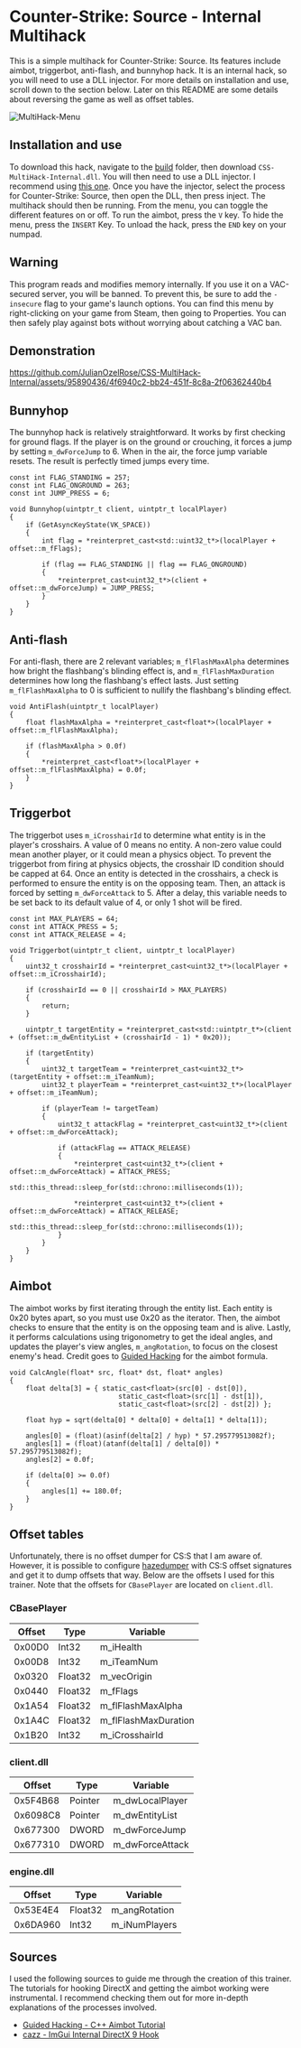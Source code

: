 # Counter-Strike: Source - Internal Multihack
This is a simple multihack for Counter-Strike: Source. Its features include
aimbot, triggerbot, anti-flash, and bunnyhop hack. It is an internal hack,
so you will need to use a DLL injector. For more details on installation and use,
scroll down to the section below. Later on this README are some
details about reversing the game as well as offset tables.

![MultiHack-Menu](https://github.com/JulianOzelRose/CSS-MultiHack-Internal/assets/95890436/4e31f08a-dab9-4977-b2ff-b7e8396da1eb)


## Installation and use
To download this hack, navigate to the [build](https://github.com/JulianOzelRose/CSS-MultiHack-Internal/tree/master/CSS-MultiHack-Internal/build)
folder, then download `CSS-MultiHack-Internal.dll`. You will then need to use a DLL injector.
I recommend using [this one](https://guidedhacking.com/resources/guided-hacking-dll-injector.4/).
Once you have the injector, select the process for Counter-Strike: Source, then open the DLL,
then press inject. The multihack should then be running. From the menu, you can toggle the different
features on or off. To run the aimbot, press the `V` key. To hide the menu, press the `INSERT` Key.
To unload the hack, press the `END` key on your numpad.

## Warning
This program reads and modifies memory internally. If you use it on a VAC-secured server,
you will be banned. To prevent this, be sure to add the `-insecure` flag to your
game's launch options. You can find this menu by right-clicking on your game from Steam,
then going to Properties. You can then safely play against bots without worrying
about catching a VAC ban.

## Demonstration
https://github.com/JulianOzelRose/CSS-MultiHack-Internal/assets/95890436/4f6940c2-bb24-451f-8c8a-2f06362440b4


## Bunnyhop
The bunnyhop hack is relatively straightforward. It works by first checking for ground flags. If the player
is on the ground or crouching, it forces a jump by setting `m_dwForceJump` to 6. When in the air,
the force jump variable resets. The result is perfectly timed jumps every time.

```
const int FLAG_STANDING = 257;
const int FLAG_ONGROUND = 263;
const int JUMP_PRESS = 6;

void Bunnyhop(uintptr_t client, uintptr_t localPlayer)
{
	if (GetAsyncKeyState(VK_SPACE))
	{
		int flag = *reinterpret_cast<std::uint32_t*>(localPlayer + offset::m_fFlags);

		if (flag == FLAG_STANDING || flag == FLAG_ONGROUND)
		{
			*reinterpret_cast<uint32_t*>(client + offset::m_dwForceJump) = JUMP_PRESS;
		}
	}
}
```

## Anti-flash
For anti-flash, there are 2 relevant variables; `m_flFlashMaxAlpha`
determines how bright the flashbang's blinding effect is, and `m_flFlashMaxDuration` determines
how long the flashbang's effect lasts. Just setting `m_flFlashMaxAlpha` to 0 is sufficient to nullify the flashbang's blinding effect.
```
void AntiFlash(uintptr_t localPlayer)
{
	float flashMaxAlpha = *reinterpret_cast<float*>(localPlayer + offset::m_flFlashMaxAlpha);

	if (flashMaxAlpha > 0.0f)
	{
		*reinterpret_cast<float*>(localPlayer + offset::m_flFlashMaxAlpha) = 0.0f;
	}
}
```

## Triggerbot
The triggerbot uses `m_iCrosshairId` to determine what entity is in the player's
crosshairs. A value of 0 means no entity. A non-zero value could mean another player,
or it could mean a physics object. To prevent the triggerbot from firing at physics objects, the
crosshair ID condition should be capped at 64. Once an entity is detected in the crosshairs,
a check is performed to ensure the entity is on the opposing team. Then, an attack is forced
by setting `m_dwForceAttack` to 5. After a delay, this variable needs to be set back to
its default value of 4, or only 1 shot will be fired.
```
const int MAX_PLAYERS = 64;
const int ATTACK_PRESS = 5;
const int ATTACK_RELEASE = 4;

void Triggerbot(uintptr_t client, uintptr_t localPlayer)
{
	uint32_t crosshairId = *reinterpret_cast<uint32_t*>(localPlayer + offset::m_iCrosshairId);

	if (crosshairId == 0 || crosshairId > MAX_PLAYERS)
	{
		return;
	}

	uintptr_t targetEntity = *reinterpret_cast<std::uintptr_t*>(client + (offset::m_dwEntityList + (crosshairId - 1) * 0x20));

	if (targetEntity)
	{
		uint32_t targetTeam = *reinterpret_cast<uint32_t*>(targetEntity + offset::m_iTeamNum);
		uint32_t playerTeam = *reinterpret_cast<uint32_t*>(localPlayer + offset::m_iTeamNum);

		if (playerTeam != targetTeam)
		{
			uint32_t attackFlag = *reinterpret_cast<uint32_t*>(client + offset::m_dwForceAttack);

			if (attackFlag == ATTACK_RELEASE)
			{
				*reinterpret_cast<uint32_t*>(client + offset::m_dwForceAttack) = ATTACK_PRESS;
				std::this_thread::sleep_for(std::chrono::milliseconds(1));

				*reinterpret_cast<uint32_t*>(client + offset::m_dwForceAttack) = ATTACK_RELEASE;
				std::this_thread::sleep_for(std::chrono::milliseconds(1));
			}
		}
	}
}
```

## Aimbot
The aimbot works by first iterating through the entity list. Each entity is 0x20 bytes apart,
so you must use 0x20 as the iterator. Then, the aimbot checks to ensure that the entity
is on the opposing team and is alive. Lastly, it performs calculations using trigonometry
to get the ideal angles, and updates the player's view angles, `m_angRotation`, to focus on the
closest enemy's head. Credit goes to [Guided Hacking](https://guidedhacking.com/) for the aimbot formula.
```
void CalcAngle(float* src, float* dst, float* angles)
{
	float delta[3] = { static_cast<float>(src[0] - dst[0]),
                           static_cast<float>(src[1] - dst[1]),
                           static_cast<float>(src[2] - dst[2]) };

	float hyp = sqrt(delta[0] * delta[0] + delta[1] * delta[1]);

	angles[0] = (float)(asinf(delta[2] / hyp) * 57.295779513082f);
	angles[1] = (float)(atanf(delta[1] / delta[0]) * 57.295779513082f);
	angles[2] = 0.0f;

	if (delta[0] >= 0.0f)
	{
		angles[1] += 180.0f;
	}
}
```

## Offset tables
Unfortunately, there is no offset dumper for CS:S that I am aware of. However, it
is possible to configure [hazedumper](https://github.com/frk1/hazedumper) with CS:S
offset signatures and get it to dump offsets that way. Below are the offsets I used
for this trainer. Note that the offsets for `CBasePlayer` are located on `client.dll`.

###               CBasePlayer                            ###
| Offset          | Type            | Variable             |
| --------------- | --------------- | -------------------- |
| 0x00D0          | Int32           | m_iHealth            |
| 0x00D8          | Int32           | m_iTeamNum           |
| 0x0320          | Float32         | m_vecOrigin          |
| 0x0440          | Float32         | m_fFlags             |
| 0x1A54          | Float32         | m_flFlashMaxAlpha    |
| 0x1A4C          | Float32         | m_flFlashMaxDuration |
| 0x1B20	      | Int32	        | m_iCrosshairId	   |

###                client.dll                            ###
| Offset          | Type            | Variable             |
| --------------- | --------------- | -------------------- |
| 0x5F4B68        | Pointer         | m_dwLocalPlayer      |
| 0x6098C8        | Pointer         | m_dwEntityList       |
| 0x677300        | DWORD           | m_dwForceJump        |
| 0x677310        | DWORD           | m_dwForceAttack      |

###               engine.dll                             ###
| Offset          | Type            | Variable             |
| --------------- | --------------- | -------------------- |
| 0x53E4E4        | Float32         | m_angRotation        |
| 0x6DA960        | Int32           | m_iNumPlayers        |

## Sources
I used the following sources to guide me through the creation of this trainer. The
tutorials for hooking DirectX and getting the aimbot working were instrumental. I recommend
checking them out for more in-depth explanations of the processes involved.
- [Guided Hacking - C++ Aimbot Tutorial](https://www.youtube.com/playlist?list=PLt9cUwGw6CYFgcPd7040cBPCq24maby8_)
- [cazz - ImGui Internal DirectX 9 Hook](https://www.youtube.com/watch?v=vF5fzIDUJVw)
